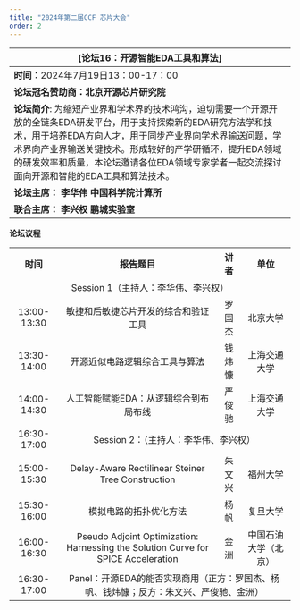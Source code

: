 ```yaml
---
title: "2024年第二届CCF 芯片大会"
order: 2
---
```

| [**论坛16：**开源智能EDA工具和算法****]                                                                                                                                                                                                                                                                                                |
| -------------------------------------------------------------------------------------------------------------------------------------------------------------------------------------------------------------------------------------------------------------------------------------------------------------------------------------------------- |
| **时间**：2024年7月19日13：00-17：00                                                                                                                                                                                                                                                                                                         |
| **论坛冠名赞助商：北京开源芯片研究院**                                                                                                                                                                                                                                                                                                       |
| **论坛简介**: 为缩短产业界和学术界的技术鸿沟，迫切需要一个开源开放的全链条EDA研发平台，用于支持探索新的EDA研究方法学和技术，用于培养EDA方向人才，用于同步产业界向学术界输送问题，学术界向产业界输送关键技术。形成较好的产学研循环，提升EDA领域的研发效率和质量，本论坛邀请各位EDA领域专家学者一起交流探讨面向开源和智能的EDA工具和算法技术。 |
| **论坛主席：** **李华伟** **中国科学院计算所**                                                                                                                                                                                                                                                                                  |
| **联合主席：**  **李兴权** **鹏城实验室**                                                                                                                                                                                                                                                                                        |

**论坛议程**

<table style="text-align: center">
    <tr>
        <th>时间</th>
        <th>报告题目</th>
        <th>讲者</th>
        <th>单位</th>
    </tr>
    <tr>
        <td colspan="4">Session 1（主持人：李华伟、李兴权）</td>
    </tr>
    <tr>
        <td>13:00-13:30</td>
        <td>敏捷和后敏捷芯片开发的综合和验证工具</td>
        <td>罗国杰</td>
        <td>北京大学</td>
    </tr>
    <tr>
        <td>13:30-14:00</td>
        <td>开源近似电路逻辑综合工具与算法</td>
        <td>钱炜慷</td>
        <td>上海交通大学 </td>
    </tr>
    <tr>
        <td>14:00-14:30</td>
        <td>人工智能赋能EDA：从逻辑综合到布局布线 </td>
        <td>严俊驰</td>
        <td>上海交通大学</td>
    </tr>
    <tr>
        <td>16:30-17:00</td>
        <td colspan="4">Session 2：（主持人：李华伟、李兴权）</td>
    </tr>
    <tr>
        <td>15:00-15:30</td>
        <td>Delay-Aware Rectilinear Steiner Tree Construction  </td>
        <td>朱文兴 </td>
        <td>福州大学</td>
    </tr>
    <tr>
        <td>15:30-16:00</td>
        <td>模拟电路的拓扑优化方法</td>
        <td>杨帆</td>
        <td>复旦大学</td>
    </tr>
    <tr>
        <td>16:00-16:30</td>
        <td>Pseudo Adjoint Optimization: Harnessing the Solution Curve for SPICE Acceleration</td>
        <td>金洲</td>
        <td>中国石油大学（北京）</td>
    </tr>
    <tr>
        <td>16:30-17:00</td>
         <td colspan="4">Panel：开源EDA的能否实现商用（正方：罗国杰、杨帆、钱炜慷；反方：朱文兴、严俊驰、金洲）
        </td>
    </tr>
</table>
